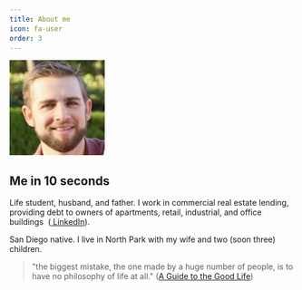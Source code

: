 ```yaml
---
title: About me
icon: fa-user
order: 3
---
```


![profile pic](/assets/images/avatar.jpg)

## Me in 10 seconds

Life student, husband, and father. I work in commercial real estate lending, providing debt to owners of apartments, retail, industrial, and office buildings  (<a href="https://www.linkedin.com/in/nicholasschoch" target="_blank" rel="noopener"><i class="fab fa-linkedin"></i> LinkedIn</a>).

San Diego native. I live in North Park with my wife and two (soon three) children.

> "the biggest mistake, the one made by a huge number of people, is to have no philosophy of life at all." (<a href="http://www.amazon.com/Guide-Good-Life-Ancient-Stoic/dp/0195374614" target="_blank" rel="noopener">A Guide to the Good Life</a>)
